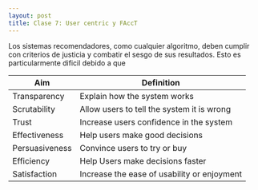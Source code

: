 ```yaml
---
layout: post
title: Clase 7: User centric y FAccT
---
```


Los sistemas recomendadores, como cualquier algoritmo, deben cumplir con criterios de justicia y combatir el sesgo de sus resultados. Esto es particularmente dificil debido a que 

| Aim            | Definition                                  |
|----------------|---------------------------------------------|
| Transparency   | Explain how the system works                |
| Scrutability   | Allow users to tell the system it is wrong  |
| Trust          | Increase users confidence in the system     |
| Effectiveness  | Help users make good decisions              |
| Persuasiveness | Convince users to try or buy                |
| Efficiency     | Help Users make decisions faster            |
| Satisfaction   | Increase the ease of usability or enjoyment |
